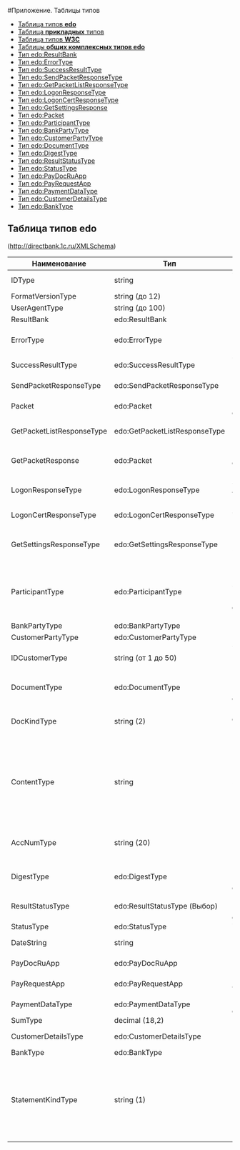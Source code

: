 #Приложение. Таблицы типов

+ [Таблица типов **edo**](#1)
+ [Таблица **прикладных** типов](#2)
+ [Таблица типов **W3C**](#3)
+ [Таблицы **общих комплексных типов edo**](#4)
 + [Тип edo:ResultBank](#4.1)
 + [Тип edo:ErrorType](#4.2)
 + [Тип edo:SuccessResultType](#4.3)
 + [Тип edo:SendPacketResponseType](#4.4)
 + [Тип edo:GetPacketListResponseType](#4.5)
 + [Тип edo:LogonResponseType](#4.6)
 + [Тип edo:LogonCertResponseType](#4.7)
 + [Тип edo:GetSettingsResponse](#4.8)
 + [Тип edo:Packet](#4.9)
 + [Тип edo:ParticipantType](#4.10)
 + [Тип edo:BankPartyType](#4.11)
 + [Тип edo:CustomerPartyType](#4.12)
 + [Тип edo:DocumentType](#4.13)
 + [Тип edo:DigestType](#4.14)
 + [Тип edo:ResultStatusType](#4.15)
 + [Тип edo:StatusType](#4.16)
 + [Тип edo:PayDocRuApp](#4.17)
 + [Тип edo:PayRequestApp](#4.18)
 + [Тип edo:PaymentDataType](#4.19)
 + [Тип edo:CustomerDetailsType](#4.20)
 + [Тип edo:BankType](#4.21)


## <a name="1"></a> Таблица типов edo
(<http://directbank.1c.ru/XMLSchema>)

| Наименование              | Тип                           | Описание                                                                                                                    |
|---------------------------|-------------------------------|-----------------------------------------------------------------------------------------------------------------------------|
| IDType                    | string                        | Уникальный идентификатор                                                                                                    |
| FormatVersionType         | string (до 12)                | Версия формата                                                                                                              |
| UserAgentType             | string (до 100)               | Версия ПО                                                                                                                   |
| ResultBank                | edo:ResultBank                | Ответ банка                                                                                                                 |
| ErrorType                 | edo:ErrorType                 | Ответ в случае возникновения ошибки                                                                                         |
| SuccessResultType         | edo:SuccessResultType         | Успешный ответ банка                                                                                                        |
| SendPacketResponseType    | edo:SendPacketResponseType    | Отправка пакета в банк                                                                                                      |
| Packet                    | edo:Packet                    | Пакет электронных документов                                                                                                |
| GetPacketListResponseType | edo:GetPacketListResponseType | Список ID пакетов, готовых к передачи клиенту                                                                               |
| GetPacketResponse         | edo:Packet                    | Пакет электронных документов для получения клиентом                                                                         |
| LogonResponseType         | edo:LogonResponseType         | Аутентификация по логину + ОТР (опционально)                                                                                |
| LogonCertResponseType     | edo:LogonCertResponseType     | Аутентификация по сертификату                                                                                               |
| GetSettingsResponseType   | edo:GetSettingsResponseType   | Получение настроек обмена в автоматическом режиме                                                                           |
| ParticipantType           | edo:ParticipantType           | Одна из сторон, принимающая участие в обмене электронными документами (Участник)                                            |
| BankPartyType             | edo:BankPartyType             | Отправитель                                                                                                                 |
| CustomerPartyType         | edo:CustomerPartyType         | Получатель                                                                                                                  |
| IDCustomerType            | string (от 1 до 50)           | Уникальный идентификатор клиента в банке                                                                                    |
| DocumentType              | edo:DocumentType              | Данные электронного документа                                                                                               |
| DocKindType               | string (2)                    | Вид электронного документа, как он задан в описании к стандарту                                                             |
| ContentType               | string                        | Тип контента передаваемого файла. Доступные значения: • application/xml; <br> • application/octet-stream; <br>  • text/plain; <br> • text/xml |
| AccNumType                | string (20)                   | Номер счета (расчетного, корреспондентского).  <br>Макет: [0-9]{20}                                                             |
| DigestType                | edo:DigestType                | Дайджест электронного документа                                                                                             |
| ResultStatusType          | edo:ResultStatusType (Выбор)  | Состояние электронного документа                                                                                            |
| StatusType                | edo:StatusType                | Успешный ответ                                                                                                              |
| DateString                | string                        | Дата строкой в формате ДД.ММ.ГГГГ                                                                                           |
| PayDocRuApp               | edo:PayDocRuApp               | Данные платежного поручения                                                                                                 |
| PayRequestApp             | edo:PayRequestApp             | Данные платежного требования                                                                                                |
| PaymentDataType           | edo:PaymentDataType           | Данные платежного документа                                                                                                 |
| SumType                   | decimal (18,2)                | Сумма в документе                                                                                                           |
| CustomerDetailsType       | edo:CustomerDetailsType       | Реквизиты налогоплательщика                                                                                                 |
| BankType                  | edo:BankType                  | Реквизиты банка                                                                                                             |
| StatementKindType         | string (1)                    | Тип выписки банкаДоступные значения: 0, 1, 2. <br> • 0 - Окончательная выписка <br> • 1 - Промежуточная выписка <br> • 2 - Текущий остаток на счете |
